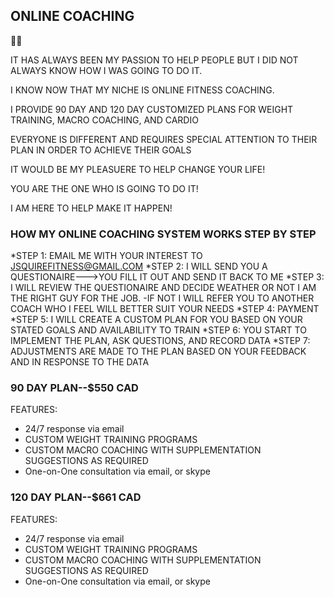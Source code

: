 ## ONLINE COACHING
:muscle::muscle:

IT HAS ALWAYS BEEN MY PASSION TO HELP PEOPLE BUT I DID NOT ALWAYS KNOW HOW I WAS GOING TO DO IT.

I KNOW NOW THAT MY NICHE IS ONLINE FITNESS COACHING.

I PROVIDE 90 DAY AND 120 DAY CUSTOMIZED PLANS FOR WEIGHT TRAINING, MACRO COACHING, AND CARDIO

EVERYONE IS DIFFERENT AND REQUIRES SPECIAL ATTENTION TO THEIR PLAN IN ORDER TO ACHIEVE THEIR GOALS

IT WOULD BE MY PLEASUERE TO HELP CHANGE YOUR LIFE!

YOU ARE THE ONE WHO IS GOING TO DO IT!

I AM HERE TO HELP MAKE IT HAPPEN!

### HOW MY ONLINE COACHING SYSTEM WORKS STEP BY STEP 

*STEP 1: EMAIL ME WITH YOUR INTEREST TO JSQUIREFITNESS@GMAIL.COM
*STEP 2: I WILL SEND YOU A QUESTIONAIRE--->YOU FILL IT OUT AND SEND IT BACK TO ME
*STEP 3: I WILL REVIEW THE QUESTIONAIRE AND DECIDE WEATHER OR NOT I AM THE RIGHT GUY FOR THE JOB.
-IF NOT I WILL REFER YOU TO ANOTHER COACH WHO I FEEL WILL BETTER SUIT YOUR NEEDS
*STEP 4: PAYMENT
*STEP 5: I WILL CREATE A CUSTOM PLAN FOR YOU BASED ON YOUR STATED GOALS AND AVAILABILITY TO TRAIN
*STEP 6: YOU START TO IMPLEMENT THE PLAN, ASK QUESTIONS, AND RECORD DATA
*STEP 7: ADJUSTMENTS ARE MADE TO THE PLAN BASED ON YOUR FEEDBACK AND IN RESPONSE TO THE DATA

### 90 DAY PLAN--$550 CAD
FEATURES:
- 24/7 response via email
- CUSTOM WEIGHT TRAINING PROGRAMS
- CUSTOM MACRO COACHING WITH SUPPLEMENTATION SUGGESTIONS AS REQUIRED
- One-on-One consultation via email, or skype


### 120 DAY PLAN--$661 CAD
FEATURES:
- 24/7 response via email
- CUSTOM WEIGHT TRAINING PROGRAMS
- CUSTOM MACRO COACHING WITH SUPPLEMENTATION SUGGESTIONS AS REQUIRED
- One-on-One consultation via email, or skype



